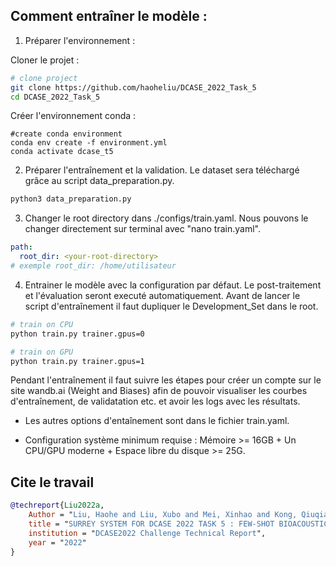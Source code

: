 

## Comment entraîner le modèle : 

1. Préparer l'environnement : 

Cloner le projet : 
```bash
# clone project
git clone https://github.com/haoheliu/DCASE_2022_Task_5
cd DCASE_2022_Task_5
```
Créer l'environnement conda : 
```
#create conda environment
conda env create -f environment.yml 
conda activate dcase_t5
```

2. Préparer l'entraînement et la validation. Le dataset sera téléchargé grâce au script data_preparation.py.

```bash
python3 data_preparation.py
```

3. Changer le root directory dans ./configs/train.yaml.
Nous pouvons le changer directement sur terminal avec "nano train.yaml". 
```yaml
path:
  root_dir: <your-root-directory> 
# exemple root_dir: /home/utilisateur
```

4. Entrainer le modèle avec la configuration par défaut. Le post-traitement et l'évaluation seront executé automatiquement. 
Avant de lancer le script d'entraînement il faut dupliquer le Development_Set dans le root. 
```bash
# train on CPU
python train.py trainer.gpus=0

# train on GPU
python train.py trainer.gpus=1
```
Pendant l'entraînement il faut suivre les étapes pour créer un compte sur le site wandb.ai (Weight and Biases) afin de pouvoir visualiser les courbes d'entraînement, de validatation etc. et avoir les logs avec les résultats. 


- Les autres options d'entaînement sont dans le fichier train.yaml. 

- Configuration système minimum requise : Mémoire >= 16GB + Un CPU/GPU moderne + Espace libre du disque >= 25G.

## Cite le travail

```bibtex
@techreport{Liu2022a,
    Author = "Liu, Haohe and Liu, Xubo and Mei, Xinhao and Kong, Qiuqiang and Wang, Wenwu and Plumbley, Mark D",
    title = "SURREY SYSTEM FOR DCASE 2022 TASK 5 : FEW-SHOT BIOACOUSTIC EVENT DETECTION WITH SEGMENT-LEVEL METRIC LEARNING",
    institution = "DCASE2022 Challenge Technical Report",
    year = "2022"
}
```


